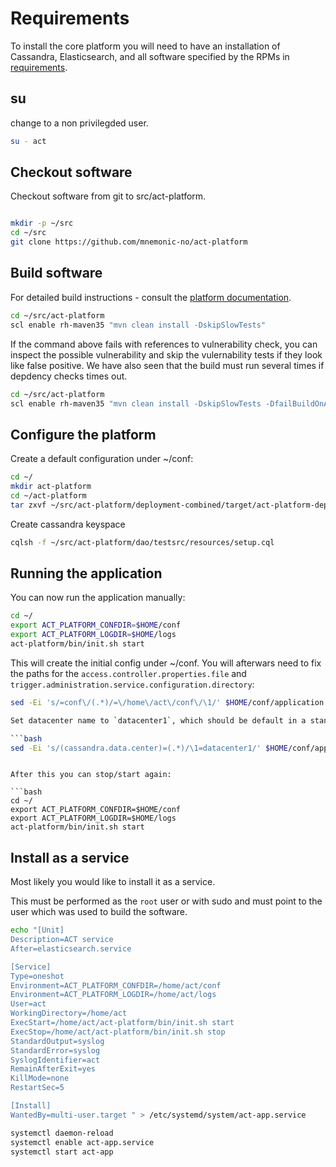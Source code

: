 # Requirements

To install the core platform you will need to have an installation of Cassandra, Elasticsearch, and all software specified by the RPMs in [requirements](requirements.md).

## su

change to a non privilegded user.

```bash
su - act
```


## Checkout software

Checkout software from git to src/act-platform.

```bash

mkdir -p ~/src
cd ~/src
git clone https://github.com/mnemonic-no/act-platform
```

## Build software

For detailed build instructions - consult the [platform documentation](https://github.com/mnemonic-no/act-platform).

```bash
cd ~/src/act-platform
scl enable rh-maven35 "mvn clean install -DskipSlowTests"
```

If the command above fails with references to vulnerability check, you can inspect the possible vulnerability and skip the vulernability tests if they look like false positive. We have also seen that the build must run several times if depdency checks times out.

```bash
cd ~/src/act-platform
scl enable rh-maven35 "mvn clean install -DskipSlowTests -DfailBuildOnAnyVulnerability=false"
```


## Configure the platform

Create a default configuration under ~/conf:

```bash
cd ~/
mkdir act-platform
cd ~/act-platform
tar zxvf ~/src/act-platform/deployment-combined/target/act-platform-deployment-combined-0.0.1-SNAPSHOT.tar.gz

```

Create cassandra keyspace
```bash
cqlsh -f ~/src/act-platform/dao/testsrc/resources/setup.cql
```

## Running the application

You can now run the application manually:

```bash
cd ~/
export ACT_PLATFORM_CONFDIR=$HOME/conf
export ACT_PLATFORM_LOGDIR=$HOME/logs
act-platform/bin/init.sh start
```

This will create the initial config under ~/conf. You will afterwars need to fix the paths for the `access.controller.properties.file` and `trigger.administration.service.configuration.directory`:

```bash
sed -Ei 's/=conf\/(.*)/=\/home\/act\/conf\/\1/' $HOME/conf/application.properties

Set datacenter name to `datacenter1`, which should be default in a standard cassandra installation, or something else if this is changed during installation.

```bash
sed -Ei 's/(cassandra.data.center)=(.*)/\1=datacenter1/' $HOME/conf/application.properties
```

```

After this you can stop/start again:

```bash
cd ~/
export ACT_PLATFORM_CONFDIR=$HOME/conf
export ACT_PLATFORM_LOGDIR=$HOME/logs
act-platform/bin/init.sh start
```


## Install as a service

Most likely you would like to install it as a service.

This must be performed as the `root` user or with sudo and must point to the user which was used to build the software.

```bash
echo "[Unit]
Description=ACT service
After=elasticsearch.service

[Service]
Type=oneshot
Environment=ACT_PLATFORM_CONFDIR=/home/act/conf
Environment=ACT_PLATFORM_LOGDIR=/home/act/logs
User=act
WorkingDirectory=/home/act
ExecStart=/home/act/act-platform/bin/init.sh start
ExecStop=/home/act/act-platform/bin/init.sh stop
StandardOutput=syslog
StandardError=syslog
SyslogIdentifier=act
RemainAfterExit=yes
KillMode=none
RestartSec=5

[Install]
WantedBy=multi-user.target " > /etc/systemd/system/act-app.service

systemctl daemon-reload
systemctl enable act-app.service
systemctl start act-app

```
